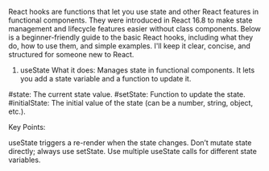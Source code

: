 React hooks are functions that let you use state and other React features in functional components. 
They were introduced in React 16.8 to make state management and lifecycle features easier without class components. 
Below is a beginner-friendly guide to the basic React hooks, including what they do,
how to use them, and simple examples. I'll keep it clear, concise, and structured for someone new to React.

1. useState
   What it does: Manages state in functional components.
   It lets you add a state variable and a function to update it.

#state: The current state value.
#setState: Function to update the state.
#initialState: The initial value of the state (can be a number, string, object, etc.).

Key Points:

useState triggers a re-render when the state changes.
Don’t mutate state directly; always use setState.
Use multiple useState calls for different state variables.